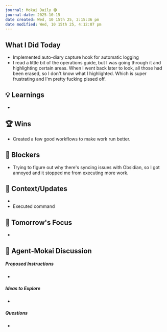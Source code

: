 ```yaml
---
journal: Mokai Daily 🟣
journal-date: 2025-10-15
date created: Wed, 10 15th 25, 2:15:36 pm
date modified: Wed, 10 15th 25, 4:12:07 pm
---
```



## What I Did Today

- Implemented auto-diary capture hook for automatic logging
-   I read a little bit of the operations guide, but I was going through it and highlighting certain areas. When I went back later to look, all those had been erased, so I don't know what I highlighted. Which is super frustrating and I'm pretty fucking pissed off.



## 💡 Learnings

-



## 🏆 Wins

- Created a few good workflows to make work run better.



## 🚨 Blockers

- Trying to figure out why there's syncing issues with Obsidian, so I got annoyed and it stopped me from executing more work.



## 📝 Context/Updates

-
- Executed  command



## 🎯 Tomorrow's Focus

-


## 🤖 Agent-Mokai Discussion

##### Proposed Instructions
>
-

##### Ideas to Explore


-

##### Questions
>

-
